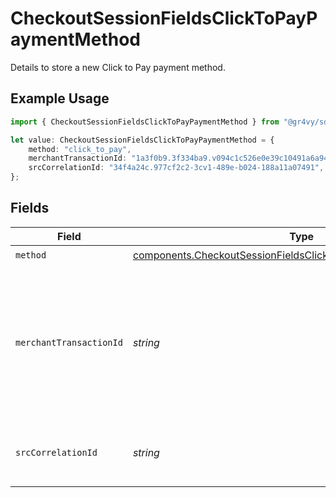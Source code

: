 # CheckoutSessionFieldsClickToPayPaymentMethod

Details to store a new Click to Pay payment method.

## Example Usage

```typescript
import { CheckoutSessionFieldsClickToPayPaymentMethod } from "@gr4vy/sdk/models/components";

let value: CheckoutSessionFieldsClickToPayPaymentMethod = {
    method: "click_to_pay",
    merchantTransactionId: "1a3f0b9.3f334ba9.v094c1c526e0e39c10491a6a947249b5a9200ed6",
    srcCorrelationId: "34f4a24c.977cf2c2-3cv1-489e-b024-188a11a07491",
};
```

## Fields

| Field                                                                                                                                          | Type                                                                                                                                           | Required                                                                                                                                       | Description                                                                                                                                    | Example                                                                                                                                        |
| ---------------------------------------------------------------------------------------------------------------------------------------------- | ---------------------------------------------------------------------------------------------------------------------------------------------- | ---------------------------------------------------------------------------------------------------------------------------------------------- | ---------------------------------------------------------------------------------------------------------------------------------------------- | ---------------------------------------------------------------------------------------------------------------------------------------------- |
| `method`                                                                                                                                       | [components.CheckoutSessionFieldsClickToPayPaymentMethodMethod](../../models/components/checkoutsessionfieldsclicktopaypaymentmethodmethod.md) | :heavy_check_mark:                                                                                                                             | `click_to_pay`.                                                                                                                                | click_to_pay                                                                                                                                   |
| `merchantTransactionId`                                                                                                                        | *string*                                                                                                                                       | :heavy_check_mark:                                                                                                                             | Merchant checkout transaction identifier which is returned in the checkout<br/>response from Click to Pay JavaScript methods.<br/>             | 1a3f0b9.3f334ba9.v094c1c526e0e39c10491a6a947249b5a9200ed6                                                                                      |
| `srcCorrelationId`                                                                                                                             | *string*                                                                                                                                       | :heavy_check_mark:                                                                                                                             | Unique identifier generated by an SRC System.                                                                                                  | 34f4a24c.977cf2c2-3cv1-489e-b024-188a11a07491                                                                                                  |
